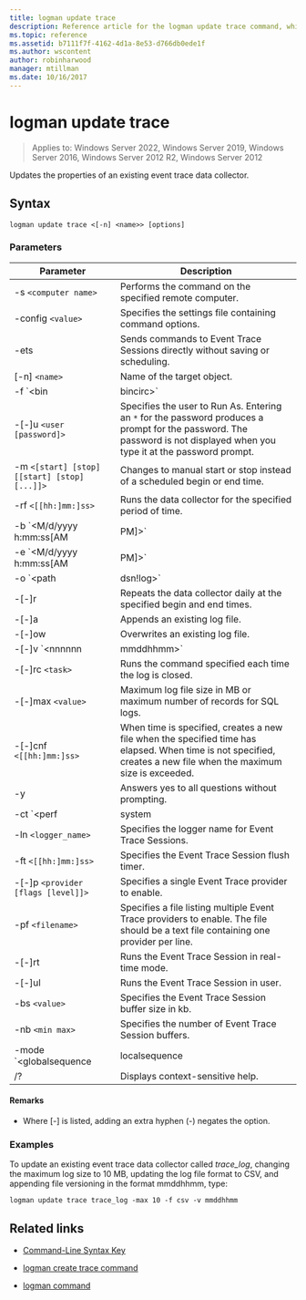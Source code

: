 ```yaml
---
title: logman update trace
description: Reference article for the logman update trace command, which updates the properties of an existing event trace data collector.
ms.topic: reference
ms.assetid: b7111f7f-4162-4d1a-8e53-d766db0ede1f
ms.author: wscontent
author: robinharwood
manager: mtillman
ms.date: 10/16/2017
---
```


# logman update trace

>Applies to: Windows Server 2022, Windows Server 2019, Windows Server 2016, Windows Server 2012 R2, Windows Server 2012

Updates the properties of an existing event trace data collector.

## Syntax

```
logman update trace <[-n] <name>> [options]
```

### Parameters

| Parameter | Description |
| --------- | ----------- |
| -s `<computer name>` | Performs the command on the specified remote computer. |
| -config `<value>` | Specifies the settings file containing command options. |
| -ets | Sends commands to Event Trace Sessions directly without saving or scheduling. |
| [-n] `<name>` | Name of the target object. |
| -f `<bin|bincirc>` | Specifies the log format for the data collector. |
| -[-]u `<user [password]>` | Specifies the user to Run As. Entering an `*` for the password produces a prompt for the password. The password is not displayed when you type it at the password prompt. |
| -m `<[start] [stop] [[start] [stop] [...]]>` | Changes to manual start or stop instead of a scheduled begin or end time. |
| -rf `<[[hh:]mm:]ss>` | Runs the data collector for the specified period of time. |
| -b `<M/d/yyyy h:mm:ss[AM|PM]>` | Begins collecting data at the specified time. |
| -e `<M/d/yyyy h:mm:ss[AM|PM]>` | Ends data collection at the specified time. |
| -o `<path|dsn!log>` | Specifies the output log file or the DSN and log set name in a SQL database. |
| -[-]r | Repeats the data collector daily at the specified begin and end times. |
| -[-]a | Appends an existing log file. |
| -[-]ow | Overwrites an existing log file. |
| -[-]v `<nnnnnn|mmddhhmm>` | Attaches file versioning information to the end of the log file name. |
| -[-]rc `<task>` | Runs the command specified each time the log is closed. |
| -[-]max `<value>` | Maximum log file size in MB or maximum number of records for SQL logs. |
| -[-]cnf `<[[hh:]mm:]ss>` | When time is specified, creates a new file when the specified time has elapsed. When time is not specified, creates a new file when the maximum size is exceeded. |
| -y | Answers yes to all questions without prompting. |
| -ct `<perf|system|cycle>` | Specifies the Event Trace Session clock type. |
| -ln `<logger_name>` | Specifies the logger name for Event Trace Sessions. |
| -ft `<[[hh:]mm:]ss>` | Specifies the Event Trace Session flush timer. |
| -[-]p `<provider [flags [level]]>` | Specifies a single Event Trace provider to enable. |
| -pf `<filename>` | Specifies a file listing multiple Event Trace providers to enable. The file should be a text file containing one provider per line. |
| -[-]rt | Runs the Event Trace Session in real-time mode. |
| -[-]ul | Runs the Event Trace Session in user. |
| -bs `<value>` | Specifies the Event Trace Session buffer size in kb. |
| -nb `<min max>` | Specifies the number of Event Trace Session buffers. |
| -mode `<globalsequence|localsequence|pagedmemory>` | Specifies the event trace session logger mode, including:<ul><li>**Globalsequence** - Specifies that the event tracer add a sequence number to every event it receives irrespective of which trace session received the event.</li><li>**Localsequence** - Specifies that the event tracer add sequence numbers for events received at a specific trace session. When this option is used, duplicate sequence numbers can exist across all sessions but will be unique within each trace session.</li><li>**Pagedmemory** - Specifies that the event tracer use paged memory rather than the default non-paged memory pool for its internal buffer allocations.</li></ul> |
| /? | Displays context-sensitive help. |

#### Remarks

- Where [-] is listed, adding an extra hyphen (-) negates the option.

### Examples

To update an existing event trace data collector called *trace_log*, changing the maximum log size to 10 MB, updating the log file format to CSV, and appending file versioning in the format mmddhhmm, type:

```
logman update trace trace_log -max 10 -f csv -v mmddhhmm
```

## Related links

- [Command-Line Syntax Key](command-line-syntax-key.md)

- [logman create trace command](logman-create-trace.md)

- [logman command](logman.md)
